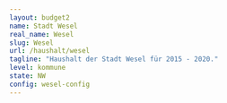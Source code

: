 ```yaml
---
layout: budget2
name: Stadt Wesel 
real_name: Wesel
slug: Wesel 
url: /haushalt/wesel
tagline: "Haushalt der Stadt Wesel für 2015 - 2020."
level: kommune
state: NW
config: wesel-config
---
```

